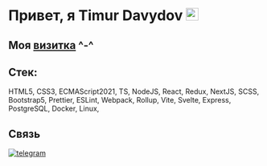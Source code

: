 # Привет, я Timur Davydov <img src="https://github.com/Koichi-hub/Koichi-hub/blob/master/assets/images/wave.gif" width="25px" height="25px" alt="wave" />

## Моя [визитка](https://koichi-hub.github.io/Business_card) ^-^

## Стек:
HTML5, CSS3, ECMAScript2021, TS, NodeJS, React, Redux, NextJS, SCSS, Bootstrap5, Prettier, ESLint, Webpack, Rollup, Vite, Svelte, Express, PostgreSQL, Docker, Linux,

## Связь
[![telegram](https://img.shields.io/badge/-telegram-2c3e50?style=for-the-badge&logo=telegram&logoColor=ecf0f1)](https://t.me/Koichi_hub)

